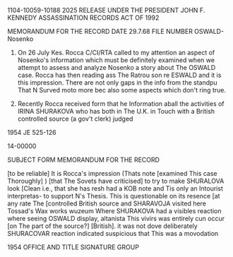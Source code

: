 1104-10059-10188 2025 RELEASE UNDER THE PRESIDENT JOHN F. KENNEDY ASSASSINATION RECORDS ACT OF 1992

MEMORANDUM FOR THE RECORD
DATE
29.7.68
FILE NUMBER
OSWALD- Nosenko

1. On 26 July Kes. Rocca C/CI/RTA
called to my attention an aspect
of Nosenko's information which
must be definitely examined
when we attempt to assess
and analyze Nosenko a story about
The OSWALD case. Rocca has
then reading ass The Ratrou
son re ESWALD and it is
this impression. There are not only
gaps in the info from the standpu
That N Surved moto more bec
also some aspects which don't
ring true.

2. Recently Rocca received form
that he
Information aball the
activities of IRINA SHURAKOVA
who has both in The U.K. in
Touch with a British controlled
source (a gov't clerk) judged

1954
JE 525-126

14-00000

SUBJECT
FORM
MEMORANDUM FOR THE RECORD

[to be reliable] It is Rocca's
impression (Thats note
[examined This case Thoroughly] )
[that The Sovets have criticised]
to try to make SHURALOVA
look [Clean i.e., that she has
resh had a KOB note and
Tis only an Intourist interpretas-
to support N's Thesis. This
is questionable on its resence
[at any rate The [controlled
British source and SHARAVOJA
visited here Tossad's Wax works
wuzeum Where SHURAKOVA
had a visibles reaction where
seeing OSWALD display, altanista
This vivirs was entirely cun occur
[on The part of the source?]
[British]. it was not
dove deliberately SHURACOVAR
reaction indicated suspicious
that This was a movodation

1954
OFFICE AND TITLE
SIGNATURE
GROUP
